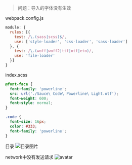 > 问题：导入的字体没有生效

webpack.config.js
```javascript
module: {
  rules: [{
    test: /\.(sass|scss)$/,
    use: ['style-loader', 'css-loader', 'sass-loader']
  }, {
    test: /\.(woff|woff2|ttf|otf|eto)/,
    use: 'file-loader'
  }]
}
```

index.scss
```css
@font-face {
  font-family: 'powerline';
  src: url('./Sauce\ Code\ Powerline\ Light.otf');
  font-weight: 600;
  font-style: normal;
}

.code {
  font-size: 16px;
  color: #333;
  font-family: 'powerline';
}
```

目录
![目录图片](https://img-blog.csdnimg.cn/20210125231505513.jpg#pic_center)

network中没有发送请求
![avatar](https://img-blog.csdnimg.cn/20210125232150807.png?x-oss-process=image/watermark,type_ZmFuZ3poZW5naGVpdGk,shadow_10,text_aHR0cHM6Ly9ibG9nLmNzZG4ubmV0L3dlaXhpbl80NTEwMjI3MA==,size_16,color_FFFFFF,t_70)
